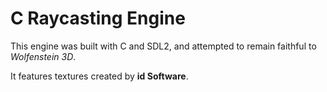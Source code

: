 # C Raycasting Engine

This engine was built with C and SDL2, and attempted to remain faithful to *Wolfenstein 3D*.

It features textures created by **id Software**.

